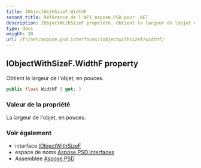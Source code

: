 ```yaml
---
title: IObjectWithSizeF.WidthF
second_title: Référence de l'API Aspose.PSD pour .NET
description: IObjectWithSizeF propriété. Obtient la largeur de lobjet en pouces.
type: docs
weight: 30
url: /fr/net/aspose.psd.interfaces/iobjectwithsizef/widthf/
---
```

## IObjectWithSizeF.WidthF property

Obtient la largeur de l'objet, en pouces.

```csharp
public float WidthF { get; }
```

### Valeur de la propriété

La largeur de l'objet, en pouces.

### Voir également

* interface [IObjectWithSizeF](../)
* espace de noms [Aspose.PSD.Interfaces](../../iobjectwithsizef/)
* Assemblée [Aspose.PSD](../../../)


